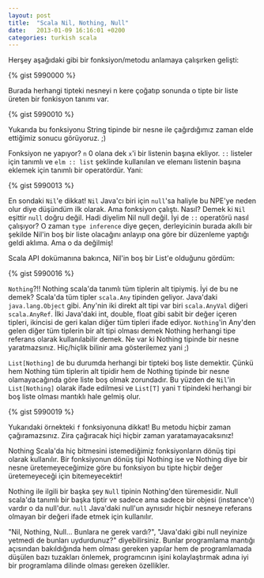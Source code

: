 ```yaml
---
layout: post
title:  "Scala Nil, Nothing, Null"
date:   2013-01-09 16:16:01 +0200
categories: turkish scala
---
```

Herşey aşağıdaki gibi bir fonksiyon/metodu anlamaya çalışırken gelişti:

{% gist 5990000 %}

Burada herhangi tipteki nesneyi n kere çoğatıp sonunda o tipte bir liste üreten bir fonkisyon tanımı var.

{% gist 5990010 %}

Yukarıda bu fonksiyonu String tipinde bir nesne ile çağırdığımız zaman elde ettiğimiz sonucu görüyoruz. ;)

Fonksiyon ne yapıyor? `n` 0 olana dek `x`'i bir listenin başına ekliyor. `::` listeler için tanımlı ve `elm :: list` şeklinde kullanılan ve elemanı listenin başına eklemek için tanımlı bir operatördür. Yani:

{% gist 5990013 %}

En sondaki `Nil`'e dikkat! `Nil` Java'cı biri için `null`'sa haliyle bu NPE'ye neden olur diye düşündüm ilk olarak. Ama fonksiyon çalıştı. Nasıl? Demek ki `Nil` eşittir `null` doğru değil. Hadi diyelim Nil null değil. İyi de `::` operatörü nasıl çalışıyor? O zaman `type inference` diye geçen, derleyicinin burada akıllı bir şekilde Nil'in boş bir liste olacağını anlayıp ona göre bir düzenleme yaptığı geldi aklıma. Ama o da değilmiş! 

Scala API dokümanına bakınca, Nil'in boş bir List'e olduğunu gördüm:

{% gist 5990016 %}

`Nothing`?!! Nothing scala'da tanımlı tüm tiplerin alt tipiymiş. İyi de bu ne demek? Scala'da tüm tipler `scala.Any` tipinden geliyor. Java'daki `java.lang.Object` gibi. Any'nin iki direkt alt tipi var biri `scala.AnyVal` diğeri `scala.AnyRef`. İlki Java'daki int, double, float gibi sabit bir değer içeren tipleri, ikincisi de geri kalan diğer tüm tipleri ifade ediyor. `Nothing`'in Any'den gelen diğer tüm tiplerin bir alt tipi olması demek Nothing herhangi tipe referans olarak kullanılabilir demek. Ne var ki Nothing tipinde bir nesne yaratmazsınız. Hiç/hiçlik bilinir ama gösterilemez yani ;)

`List[Nothing]` de bu durumda herhangi bir tipteki boş liste demektir. Çünkü hem Nothing tüm tiplerin alt tipidir hem de Nothing tipinde bir nesne olamayacağında göre liste boş olmak zorundadır. Bu yüzden de `Nil`'in `List[Nothing]` olarak ifade edilmesi ve `List[T]` yani `T` tipindeki herhangi bir boş liste olması mantıklı hale gelmiş olur.

{% gist 5990019 %}

Yukarıdaki örnekteki `f` fonksiyonuna dikkat! Bu metodu hiçbir zaman çağıramazsınız. Zira çağıracak hiçi hiçbir zaman yaratamayacaksınız!

Nothing Scala'da hiç bitmesini istemediğimiz fonksiyonların dönüş tipi olarak kullanılır. Bir fonksiyonun dönüş tipi Nothing ise ve Nothing diye bir nesne üretemeyeceğimize göre bu fonksiyon bu tipte hiçbir değer üretemeyeceği için bitemeyecektir!

Nothing ile ilgili bir başka şey `Null` tipinin Nothing'den türemesidir. Null scala'da tanımlı bir başka tiptir ve sadece ama sadece bir objesi (instance'ı) vardır o da null'dur. `null` Java'daki null'un aynısıdır hiçbir nesneye referans olmayan bir değeri ifade etmek için kullanılır.

"Nil, Nothing, Null... Bunlara ne gerek vardı?", "Java'daki gibi null neyinize yetmedi de bunları uydurdunuz?" diyebilirsiniz. Bunlar programlama mantığı açısından bakıldığında hem olması gereken yapılar hem de programlamada düşülen bazı tuzakları önlemek, programcının işini kolaylaştırmak adına iyi bir programlama dilinde olması gereken özellikler.